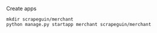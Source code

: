 Create apps

```
mkdir scrapeguin/merchant
python manage.py startapp merchant scrapeguin/merchant
```